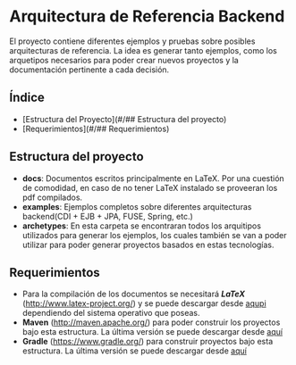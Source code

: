 # Arquitectura de Referencia Backend

El proyecto contiene diferentes ejemplos y pruebas sobre posibles arquitecturas de referencia. La idea es generar tanto ejemplos, como los arquetipos necesarios para poder crear nuevos proyectos y la documentación pertinente a cada decisión.

## Índice
* [Estructura del Proyecto](#/## Estructura del proyecto)
* [Requerimientos](#/## Requerimientos)



## Estructura del proyecto

* **docs**: Documentos escritos principalmente en LaTeX. Por una cuestión de comodidad, en caso de no tener LaTeX instalado se proveeran los pdf compilados.
* **examples**: Ejemplos completos sobre diferentes arquitecturas backend(CDI + EJB + JPA, FUSE, Spring, etc.)
* **archetypes**: En esta carpeta se encontraran todos los arquitipos utilizados para generar los ejemplos, los cuales también se van a poder utilizar para poder generar proyectos basados en estas tecnologías.

## Requerimientos

* Para la compilación de los documentos se necesitará **_LaTeX_** (http://www.latex-project.org/) y se puede descargar desde [aqupi](http://latex-project.org/ftp.html) dependiendo del sistema operativo que poseas.
* **Maven** (http://maven.apache.org/) para poder construir los proyectos bajo esta estructura. La última versión se puede descargar desde [aquí](http://maven.apache.org/download.cgi)
* **Gradle** (https://www.gradle.org/) para construir proyectos bajo esta estructura. La última versión se puede descargar desde [aquí](https://www.gradle.org/downloads)

